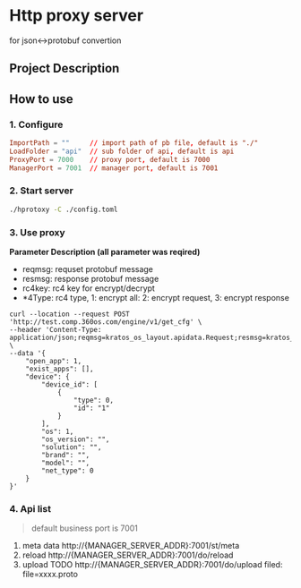 # Http proxy server
for json<->protobuf convertion
## Project Description
## How to use
### 1. Configure
```toml
ImportPath = ""     // import path of pb file, default is "./"
LoadFolder = "api"  // sub folder of api, default is api
ProxyPort = 7000    // proxy port, default is 7000
ManagerPort = 7001  // manager port, default is 7001
```

### 2. Start server
```bash
./hprotoxy -C ./config.toml
```

### 3. Use proxy
**Parameter Description (all parameter was reqired)**
* reqmsg: requset protobuf message
* resmsg: response protobuf message
* rc4key: rc4 key for encrypt/decrypt
* *4Type: rc4 type, 1: encrypt all: 2: encrypt request, 3: encrypt response
```shell
curl --location --request POST 'http://test.comp.360os.com/engine/v1/get_cfg' \
--header 'Content-Type: application/json;reqmsg=kratos_os_layout.apidata.Request;resmsg=kratos_os_layout.apidata.Response;rc4key=8229225a284731d9bc273bf06ca8b081;rc4Type=2' \
--data '{
    "open_app": 1,
    "exist_apps": [],
    "device": {
        "device_id": [
            {
                "type": 0,
                "id": "1"
            }
        ],
        "os": 1,
        "os_version": "",
        "solution": "",
        "brand": "",
        "model": "",
        "net_type": 0
    }
}'
```

### 4. Api list
> default business port is 7001
1. meta data
http://{MANAGER_SERVER_ADDR}:7001/st/meta
2. reload
http://{MANAGER_SERVER_ADDR}:7001/do/reload
2. upload TODO
http://{MANAGER_SERVER_ADDR}:7001/do/upload
filed: file=xxxx.proto
